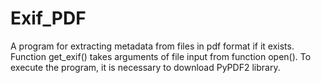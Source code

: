 # Exif_PDF
A program for extracting metadata from files in pdf format if it exists. 
Function get_exif() takes arguments of file input from function open().
To execute the program, it is necessary to download PyPDF2 library. 
